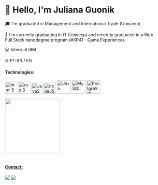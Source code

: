 # :wave: Hello, I'm Juliana Guonik

🎓 I'm graduated in Management and International Trade (Unicamp).

🌱 I'm currently graduating in IT (Univesp) and recently graduated in a Web Full Stack nanodegree program (#XP41 - Gama Experience).

:computer: Intern at IBM


:globe_with_meridians: PT-BR / EN


 
<h4> Technologies: </h4>

<p align="left">
<img src="https://cdn.jsdelivr.net/gh/devicons/devicon/icons/html5/html5-plain-wordmark.svg" alt = "html 5" width = "40" height = "40" /> 
<img src="https://cdn.jsdelivr.net/gh/devicons/devicon/icons/css3/css3-plain-wordmark.svg" alt = "css 3" width = "40" height = "40" /> 
<img src="https://cdn.jsdelivr.net/gh/devicons/devicon/icons/javascript/javascript-original.svg" alt = "JavaScript" width = "36" height = "36" />
<img src="https://cdn.jsdelivr.net/gh/devicons/devicon/icons/nodejs/nodejs-plain.svg" alt = "nodeJS" width = "40" height = "36"/>
<img src="https://cdn.jsdelivr.net/gh/devicons/devicon/icons/java/java-original-wordmark.svg" alt = "Java" width = "45" height = "45"/>
<img src="https://cdn.jsdelivr.net/gh/devicons/devicon/icons/mysql/mysql-original-wordmark.svg" alt = "MySQL" width = "45" height = "45"/>
<img src="https://cdn.jsdelivr.net/gh/devicons/devicon/icons/postgresql/postgresql-original-wordmark.svg" alt = "PostgreSQL" width = "45" height = "45"/>
          
          
          
         
          
          

</p>
                                                                                                                                
<div>
<a href="https://github.com/juguonik">
<img height="180em" src="https://github-readme-stats.vercel.app/api/top-langs/?username=juguonik&layout=compact&langs_count=7&theme=dracula"/>
</div>


<br>
 <h4> Contact:</h4>
 <a href="https://www.linkedin.com/in/juliana-guonik/" target="_blank" rel="noopener noreferrer"><img src="https://img.shields.io/badge/-LinkedIn-%230077B5?style=for-the-badge&logo=linkedin&logoColor=white"></a>   
 <a href = "mailto:juliana_guonik@hotmail.com"><img src="https://img.shields.io/badge/Microsoft_Outlook-0078D4?style=for-the-badge&logo=microsoft-outlook&logo Color=white target="_blank"></a>
 



